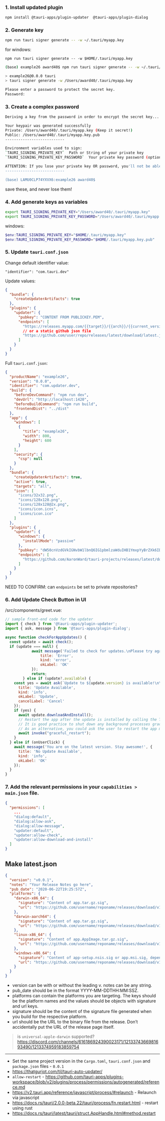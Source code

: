 


### 1. Install updated plugin

```bash
npm install @tauri-apps/plugin-updater  @tauri-apps/plugin-dialog
```

### 2. Generate key

```bash
npm run tauri signer generate -- -w ~/.tauri/myapp.key
```

for windows:
```
npm run tauri signer generate -- -w $HOME/.tauri/myapp.key

```


```bash
(base) example26 award40$ npm run tauri signer generate -- -w ~/.tauri/myapp.key

> example26@0.0.0 tauri
> tauri signer generate -w /Users/award40/.tauri/myapp.key

Please enter a password to protect the secret key.
Password: 

```

### 3. Create a complex password 

```bash
Deriving a key from the password in order to encrypt the secret key... done

Your keypair was generated successfully
Private: /Users/award40/.tauri/myapp.key (Keep it secret!)
Public: /Users/award40/.tauri/myapp.key.pub
---------------------------

Environment variables used to sign:
`TAURI_SIGNING_PRIVATE_KEY`  Path or String of your private key
`TAURI_SIGNING_PRIVATE_KEY_PASSWORD`  Your private key password (optional)

ATTENTION: If you lose your private key OR password, you'll not be able to sign your update package and updates will not work.
---------------------------

(base) LAMU0CLP74YXVX6:example26 award40$ 

```

save these, and never lose them!


### 4. Add generate keys as variables

```bash
export TAURI_SIGNING_PRIVATE_KEY="/Users/award40/.tauri/myapp.key"
export TAURI_SIGNING_PRIVATE_KEY_PASSWORD="/Users/award40/.tauri/myapp.key.pub"
```

windows:
```powershell
$env:TAURI_SIGNING_PRIVATE_KEY="$HOME/.tauri/myapp.key"
$env:TAURI_SIGNING_PRIVATE_KEY_PASSWORD="$HOME/.tauri/myapp.key.pub"
```



### 5. Update `tauri.conf.json`


Change default identifier value:

```
"identifier": "com.tauri.dev"
```

Update values:

```json
{
  "bundle": {
    "createUpdaterArtifacts": true
  },
  "plugins": {
    "updater": {
      "pubkey": "CONTENT FROM PUBLICKEY.PEM",
      "endpoints": [
        "https://releases.myapp.com/{{target}}/{{arch}}/{{current_version}}",
        // or a static github json file
        "https://github.com/user/repo/releases/latest/download/latest.json"
      ]
    }
  }
}
```



Full `tauri.conf.json`:

```json
{
  "productName": "example26",
  "version": "0.0.0",
  "identifier": "com.updater.dev",
  "build": {
    "beforeDevCommand": "npm run dev",
    "devUrl": "http://localhost:1420",
    "beforeBuildCommand": "npm run build",
    "frontendDist": "../dist"
  },
  "app": {
    "windows": [
      {
        "title": "example26",
        "width": 800,
        "height": 600
      }
    ],
    "security": {
      "csp": null
    }
  },
  "bundle": {
    "createUpdaterArtifacts": true,
    "active": true,
    "targets": "all",
    "icon": [
      "icons/32x32.png",
      "icons/128x128.png",
      "icons/128x128@2x.png",
      "icons/icon.icns",
      "icons/icon.ico"
    ]
  },
  "plugins": {
    "updater": {
      "windows": {
        "installMode": "passive"
      },
      "pubkey": "dW50cnVzdGVkIGNvbW1lbnQ6IG1pbmlzaWduIHB1YmxpYyBrZXk6IDY1ODNCRDU1NDQzQ0Y5RDQKUldUVStUeEVWYjJEWmJNVkNKamgyTUw0L29tUlc2NGpaUjh6aEdabjRZWGZlZHYvc3FZVlo4bjgK",
      "endpoints": [
        "https://github.com/AaronWard/tauri-projects/releases/latest/download/latest.json"
      ]
    }
  }
}
```

NEED TO CONFIRM: can `endpoints` be set to private repositories?


### 6. Add Update Check Button in UI

/src/components/greet.vue:

```js
// sample front-end code for the updater
import { check } from '@tauri-apps/plugin-updater';
import { ask, message } from '@tauri-apps/plugin-dialog';

async function checkForAppUpdates() {
  const update = await check();
  if (update === null) {
			await message('Failed to check for updates.\nPlease try again later.', { 
				title: 'Error',
				kind: 'error',
				okLabel: 'OK'
			});
			return;
		} else if (update?.available) {
    const yes = await ask(`Update to ${update.version} is available!\n\nRelease notes: ${update.body}`, { 
      title: 'Update Available',
      kind: 'info',
      okLabel: 'Update',
      cancelLabel: 'Cancel'
    });
    if (yes) {
      await update.downloadAndInstall();
      // Restart the app after the update is installed by calling the Tauri command that handles restart for your app
      // It is good practice to shut down any background processes gracefully before restarting
      // As an alternative, you could ask the user to restart the app manually
      await invoke("graceful_restart");
    }
  } else if (onUserClick) {
    await message('You are on the latest version. Stay awesome!', { 
      title: 'No Update Available',
      kind: 'info',
      okLabel: 'OK'
    });
  }
}
```

### 7. Add the relevant permissions in your `capabilities > main.json` file.


```json
{
  "permissions": [
    ...
    "dialog:default",
    "dialog:allow-ask",
    "dialog:allow-message",
    "updater:default",
    "updater:allow-check",
    "updater:allow-download-and-install"
  ]
}
```

## Make latest.json

```json
{
  "version": "v0.0.1",
  "notes": "Your Release Notes go here",
  "pub_date": "2020-06-22T19:25:57Z",
  "platforms": {
    "darwin-x86_64": {
      "signature": "Content of app.tar.gz.sig",
      "url": "https://github.com/username/reponame/releases/download/v1.0.0/app-x86_64.app.tar.gz"
    },
    "darwin-aarch64": {
      "signature": "Content of app.tar.gz.sig",
      "url": "https://github.com/username/reponame/releases/download/v1.0.0/app-aarch64.app.tar.gz"
    },
    "linux-x86_64": {
      "signature": "Content of app.AppImage.tar.gz.sig",
      "url": "https://github.com/username/reponame/releases/download/v1.0.0/app-amd64.AppImage.tar.gz"
    },
    "windows-x86_64": {
      "signature": "Content of app-setup.nsis.sig or app.msi.sig, depending on the chosen format",
      "url": "https://github.com/username/reponame/releases/download/v1.0.0/app-x64-setup.nsis.zip"
    }
  }
}
```

- version can be with or without the leading v.
notes can be any string.
- pub_date should be in the format YYYY-MM-DDTHH:MM:SSZ.
- platforms can contain the platforms you are targeting. The keys should be the platform names and the values should be objects with signature and url keys.
- signature should be the content of the signature file generated when you build for the respective platform.
- url should be the URL to the binary file from the release. Don’t accidentally put the URL of the release page itself.


> is `universal-apple-darwin` supported?
> https://discord.com/channels/616186924390023171/1213374366981693490/1213374959183859754

---

- Set the same project version in the `Cargo.toml`, `tauri.conf.json` and `package.json` files - `0.0.1`
- https://thatgurjot.com/til/tauri-auto-updater/
- `allow-restart` - https://github.com/tauri-apps/plugins-workspace/blob/v2/plugins/process/permissions/autogenerated/reference.md
- https://v2.tauri.app/reference/javascript/process/#relaunch - Relaunch via javascript
- https://docs.rs/tauri/2.0.0-beta.22/tauri/process/fn.restart.html - restart using rust
- https://docs.rs/tauri/latest/tauri/struct.AppHandle.html#method.restart